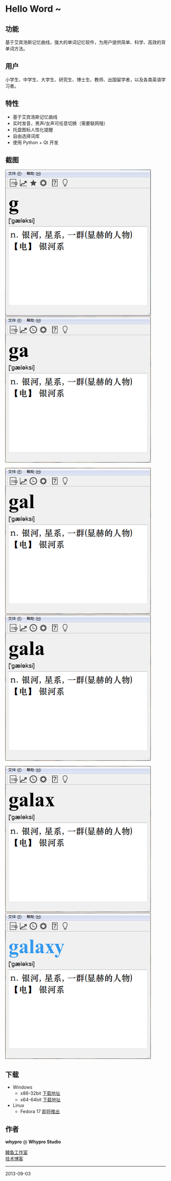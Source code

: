 # Hello Word ~ #

## 功能 ##
基于艾宾浩斯记忆曲线，强大的单词记忆软件，为用户提供简单、科学、高效的背单词方法。

## 用户 ##
小学生、中学生、大学生、研究生、博士生、教师、出国留学者，以及各类英语学习者。

## 特性 ##
* 基于艾宾浩斯记忆曲线
* 实时发音，男声/女声可任意切换（需要联网哦）
* 托盘图标人性化提醒
* 自由选择词库
* 使用 Python + Qt 开发

## 截图 ##
![image](https://raw.githubusercontent.com/whypro/Hello-Word-Python/master/screenshots/2.png) ![image](https://raw.githubusercontent.com/whypro/Hello-Word-Python/master/screenshots/3.png)
  
![image](https://raw.githubusercontent.com/whypro/Hello-Word-Python/master/screenshots/4.png) ![image](https://raw.githubusercontent.com/whypro/Hello-Word-Python/master/screenshots/5.png) 
  
![image](https://raw.githubusercontent.com/whypro/Hello-Word-Python/master/screenshots/6.png) ![image](https://raw.githubusercontent.com/whypro/Hello-Word-Python/master/screenshots/8.png) 

## 下载 ##
* Windows
    * x86-32bit  [下载地址][1]
    * x64-64bit  [下载地址][2]
* Linux
	* Fedora 17  [即将推出][3]

## 作者 ##
**whypro** @ **Whypro Studio**


[鳗鱼工作室][4]  
[技术博客][5]

---
2013-09-03



[1]: https://sourceforge.net/projects/hello-word-python/files/build/0.2.2/helloword-0.2.2-x86.rar/download
[2]: https://sourceforge.net/projects/hello-word-python/files/build/0.2.2/helloword-0.2.2-x64.rar/download
[3]: #
[4]: http://whypro.duapp.com
[5]: http://my.oschina.net/apoptosis
